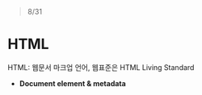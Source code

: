 > 8/31
  # HTML
HTML: 웹문서 마크업 언어, 웹표준은 HTML Living Standard

- **Document element & metadata**
  <!DOCTYPE html>
  <html>
  <head>
  <title>
  <link>
  <meta>
    charset 
    name="author": 문서 작성자
    name="description": 설명, 검색어
    name="viewport": 모바일 화면 사이즈 값 설정
    http-equiv="X-UA-Compatible”: IE브라우저 페이지 랜더링 형식 지정

- **Sections(섹셔닝 요소)**
  <body>
  <header>
  <h1> … <h6>: 헤딩요소, 페이지 계층 구조의 기준, 익명 영역(anonymous section)을 생성
  <nav>: 현재 페이지 내, 다른 페이지로의 링크
  <section>+h$: 연관성
  <article>+h$: 독립적, 위젯
    <hgroup>
    <h1>제목</h1>
    <h2>소제목</h2>
  </hgroup>
  <aside>: 각주 혹은 광고, 사이드 영역
  <footer>
  <address>

- **Grouping content**
  <div>
  <ol>, <ul> - <li>: ol, ul의 직계자식 요소로는 li만을, li의 부모 요소는 ol, ul만을 가질 수 있음. 아이템 개수는 최소 3개 이상.
  <dl> - <dt>, <dd>: dl도 직계자식 요소로 dt, dd, div만 가질 수 있음
  <figure> - <img>, <figcaption>: 이미지와 캡션 연결
  <p>: 블록 레벨, 하나의 완결된 문장이나 문단을 가져야 함. 디자인적 요소가 아님
  <pre>: HTML 작성 모습 그대로 표현, 컴퓨터 코드
  ```HTML
    <pre>
    <code>
      let val= 1;
      function myFunc(value){
        return value;
      }
      myFunc(val);
    </code>
    </pre>
    <blockquote> - <p>, <cite>
    <p>
    <main>
    <hr>: 이야기에서의 장면 전환 혹은 문단 안에서 주제가 변경되었을 때 그 구별을 위해 사용. 역시 디자인적 요소 아님
  (Entity)
